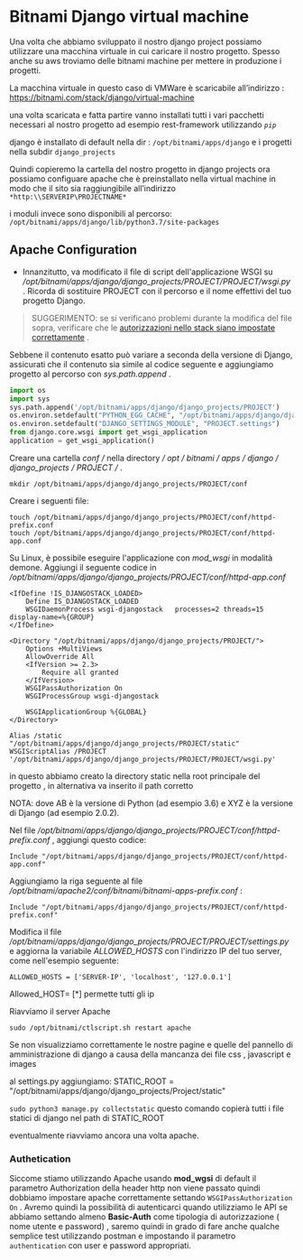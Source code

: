 # Bitnami Django virtual machine

Una volta che abbiamo sviluppato il nostro django project possiamo utilizzare una macchina virtuale  in cui caricare il nostro progetto. Spesso anche su aws troviamo delle bitnami machine per mettere in produzione i progetti.

La macchina virtuale in questo caso di VMWare è scaricabile all’indirizzo :  https://bitnami.com/stack/django/virtual-machine

una volta scaricata e fatta partire vanno installati tutti i vari pacchetti necessari al nostro progetto ad esempio rest-framework utilizzando *`pip`*

django è installato di default nella dir : `/opt/bitnami/apps/django` e i progetti nella subdir  `django_projects`

Quindi copieremo la cartella del nostro progetto  in django projects ora possiamo configuare apache che è preinstallato nella virtual machine in modo che il sito sia raggiungibile all’indirizzo `*http:\\SERVERIP\PROJECTNAME*`

i moduli invece sono disponibili al percorso:  `/opt/bitnami/apps/django/lib/python3.7/site-packages`

## Apache Configuration 

- Innanzitutto, va modificato il file di script dell'applicazione WSGI su */opt/bitnami/apps/django/django_projects/PROJECT/PROJECT/wsgi.py* . Ricorda di sostituire PROJECT con il percorso e il nome effettivi del tuo progetto Django.

> SUGGERIMENTO: se si verificano problemi durante la modifica del file sopra, verificare che le [autorizzazioni nello stack siano impostate correttamente](https://translate.googleusercontent.com/translate_c?depth=1&hl=it&pto=aue&rurl=translate.google.it&sl=auto&sp=nmt4&tl=it&u=https://docs.bitnami.com/general/how-to/troubleshoot-permission-issues/&usg=ALkJrhihdX20jMqfVdO9fBk-E-vuf8wXHw#are-the-permissions-in-your-stack-set-properly) .

Sebbene il contenuto esatto può variare a seconda della versione di Django,  assicurati che il contenuto sia simile al codice seguente e aggiungiamo  progetto al percorso con *sys.path.append* .

```python
import os
import sys
sys.path.append('/opt/bitnami/apps/django/django_projects/PROJECT')
os.environ.setdefault("PYTHON_EGG_CACHE", "/opt/bitnami/apps/django/django_projects/myproject/egg_cache")
os.environ.setdefault("DJANGO_SETTINGS_MODULE", "PROJECT.settings")
from django.core.wsgi import get_wsgi_application
application = get_wsgi_application()
```

Creare una cartella *conf /* nella directory */ opt / bitnami / apps / django / django_projects / PROJECT /* .

```
mkdir /opt/bitnami/apps/django/django_projects/PROJECT/conf
```

Creare i seguenti file:

```
touch /opt/bitnami/apps/django/django_projects/PROJECT/conf/httpd-prefix.conf
touch /opt/bitnami/apps/django/django_projects/PROJECT/conf/httpd-app.conf
```

Su Linux, è possibile eseguire l'applicazione con *mod_wsgi* in modalità demone. Aggiungi il seguente codice in */opt/bitnami/apps/django/django_projects/PROJECT/conf/httpd-app.conf*

```
<IfDefine !IS_DJANGOSTACK_LOADED>
    Define IS_DJANGOSTACK_LOADED
    WSGIDaemonProcess wsgi-djangostack   processes=2 threads=15    display-name=%{GROUP}
</IfDefine>

<Directory "/opt/bitnami/apps/django/django_projects/PROJECT/">
    Options +MultiViews
    AllowOverride All
    <IfVersion >= 2.3>
        Require all granted
    </IfVersion>
    WSGIPassAuthorization On
    WSGIProcessGroup wsgi-djangostack

    WSGIApplicationGroup %{GLOBAL}
</Directory>

Alias /static "/opt/bitnami/apps/django/django_projects/PROJECT/static"
WSGIScriptAlias /PROJECT '/opt/bitnami/apps/django/django_projects/PROJECT/PROJECT/wsgi.py'
```

in questo abbiamo creato la directory static nella root principale del progetto , in alternativa va inserito il path corretto

NOTA: dove AB è la versione di Python (ad esempio 3.6) e XYZ è la versione di Django (ad esempio 2.0.2).

Nel file */opt/bitnami/apps/django/django_projects/PROJECT/conf/httpd-prefix.conf* , aggiungi questo codice:

```
Include "/opt/bitnami/apps/django/django_projects/PROJECT/conf/httpd-app.conf"
```

Aggiungiamo la riga seguente al file */opt/bitnami/apache2/conf/bitnami/bitnami-apps-prefix.conf* :

```
Include "/opt/bitnami/apps/django/django_projects/PROJECT/conf/httpd-prefix.conf"
```

Modifica il file */opt/bitnami/apps/django/django_projects/PROJECT/PROJECT/settings.py* e aggiorna la variabile *ALLOWED_HOSTS* con l'indirizzo IP del tuo server, come nell'esempio seguente:

```
ALLOWED_HOSTS = ['SERVER-IP', 'localhost', '127.0.0.1']
```

Allowed_HOST= [*] permette tutti gli ip

Riavviamo il server Apache

```
sudo /opt/bitnami/ctlscript.sh restart apache
```

Se non visualizziamo correttamente le nostre pagine e quelle del pannello di amministrazione di django a causa della mancanza dei file css , javascript e images

al settings.py aggiungiamo: STATIC_ROOT = "/opt/bitnami/apps/django/django_projects/Project/static"

 `sudo python3 manage.py collectstatic` questo comando copierà tutti i file statici di django nel path di STATIC_ROOT

eventualmente riavviamo ancora una volta apache.

### Authetication

Siccome stiamo utilizzando Apache usando **mod_wgsi** di default il parametro Authorization della header http non viene passato quindi dobbiamo impostare apache correttamente settando  `WSGIPassAuthorization On` . Avremo quindi la possibilità di autenticarci quando utilizziamo le API se abbiamo settando almeno **Basic-Auth** come tipologia di autorizzazione ( nome utente e password) , saremo quindi in grado di fare anche qualche semplice test utilizzando postman e impostando il parametro `authentication` con user e password appropriati.